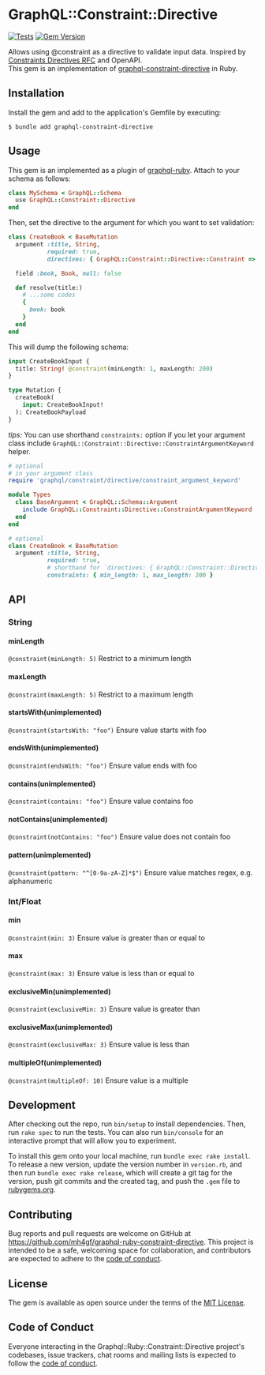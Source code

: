 # GraphQL::Constraint::Directive
[![Tests](https://github.com/MH4GF/graphql-ruby-constraint-directive/actions/workflows/main.yml/badge.svg)](https://github.com/MH4GF/graphql-ruby-constraint-directive/actions/workflows/main.yml)
[![Gem Version](https://badge.fury.io/rb/graphql-constraint-directive.svg)](https://rubygems.org/gems/graphql-constraint-directive)

Allows using @constraint as a directive to validate input data. Inspired by [Constraints Directives RFC](https://github.com/IvanGoncharov/graphql-constraints-spec) and OpenAPI.  
This gem is an implementation of [graphql-constraint-directive](https://github.com/confuser/graphql-constraint-directive) in Ruby.

## Installation

Install the gem and add to the application's Gemfile by executing:

    $ bundle add graphql-constraint-directive

## Usage

This gem is an implemented as a plugin of [graphql-ruby](https://github.com/rmosolgo/graphql-ruby/). Attach to your schema as follows:

```ruby
class MySchema < GraphQL::Schema
  use GraphQL::Constraint::Directive
end
```

Then, set the directive to the argument for which you want to set validation:

```ruby
class CreateBook < BaseMutation
  argument :title, String,
           required: true,
           directives: { GraphQL::Constraint::Directive::Constraint => { min_length: 1, max_length: 200 } }

  field :book, Book, null: false

  def resolve(title:)
    # ...some codes
    {
      book: book
    }
  end
end
```

This will dump the following schema:

```graphql
input CreateBookInput {
  title: String! @constraint(minLength: 1, maxLength: 200)
}

type Mutation {
  createBook(
    input: CreateBookInput!
  ): CreateBookPayload
}
```

*tips:* You can use shorthand `constraints:` option if you let your argument class include `GraphQL::Constraint::Directive::ConstraintArgumentKeyword` helper.

```ruby
# optional
# in your argument class
require 'graphql/constraint/directive/constraint_argument_keyword'

module Types
  class BaseArgument < GraphQL::Schema::Argument
    include GraphQL::Constraint::Directive::ConstraintArgumentKeyword
  end
end
```

```ruby
# optional
class CreateBook < BaseMutation
  argument :title, String,
           required: true,
           # shorthand for `directives: { GraphQL::Constraint::Directive::Constraint =>...`
           constraints: { min_length: 1, max_length: 200 }
```

## API
### String
#### minLength
```@constraint(minLength: 5)```
Restrict to a minimum length

#### maxLength
```@constraint(maxLength: 5)```
Restrict to a maximum length

#### startsWith(unimplemented)
```@constraint(startsWith: "foo")```
Ensure value starts with foo

#### endsWith(unimplemented)
```@constraint(endsWith: "foo")```
Ensure value ends with foo

#### contains(unimplemented)
```@constraint(contains: "foo")```
Ensure value contains foo

#### notContains(unimplemented)
```@constraint(notContains: "foo")```
Ensure value does not contain foo

#### pattern(unimplemented)
```@constraint(pattern: "^[0-9a-zA-Z]*$")```
Ensure value matches regex, e.g. alphanumeric

### Int/Float
#### min
```@constraint(min: 3)```
Ensure value is greater than or equal to

#### max
```@constraint(max: 3)```
Ensure value is less than or equal to

#### exclusiveMin(unimplemented)
```@constraint(exclusiveMin: 3)```
Ensure value is greater than

#### exclusiveMax(unimplemented)
```@constraint(exclusiveMax: 3)```
Ensure value is less than

#### multipleOf(unimplemented)
```@constraint(multipleOf: 10)```
Ensure value is a multiple

## Development

After checking out the repo, run `bin/setup` to install dependencies. Then, run `rake spec` to run the tests. You can also run `bin/console` for an interactive prompt that will allow you to experiment.

To install this gem onto your local machine, run `bundle exec rake install`. To release a new version, update the version number in `version.rb`, and then run `bundle exec rake release`, which will create a git tag for the version, push git commits and the created tag, and push the `.gem` file to [rubygems.org](https://rubygems.org).

## Contributing

Bug reports and pull requests are welcome on GitHub at https://github.com/mh4gf/graphql-ruby-constraint-directive. This project is intended to be a safe, welcoming space for collaboration, and contributors are expected to adhere to the [code of conduct](https://github.com/[USERNAME]/graphql-ruby-constraint-directive/blob/main/CODE_OF_CONDUCT.md).

## License

The gem is available as open source under the terms of the [MIT License](https://opensource.org/licenses/MIT).

## Code of Conduct

Everyone interacting in the Graphql::Ruby::Constraint::Directive project's codebases, issue trackers, chat rooms and mailing lists is expected to follow the [code of conduct](https://github.com/[USERNAME]/graphql-ruby-constraint-directive/blob/main/CODE_OF_CONDUCT.md).
